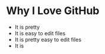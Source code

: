# Why I Love GitHub

* It is pretty
* It is easy to edit files
* It is pretty easy to edit files
* It is